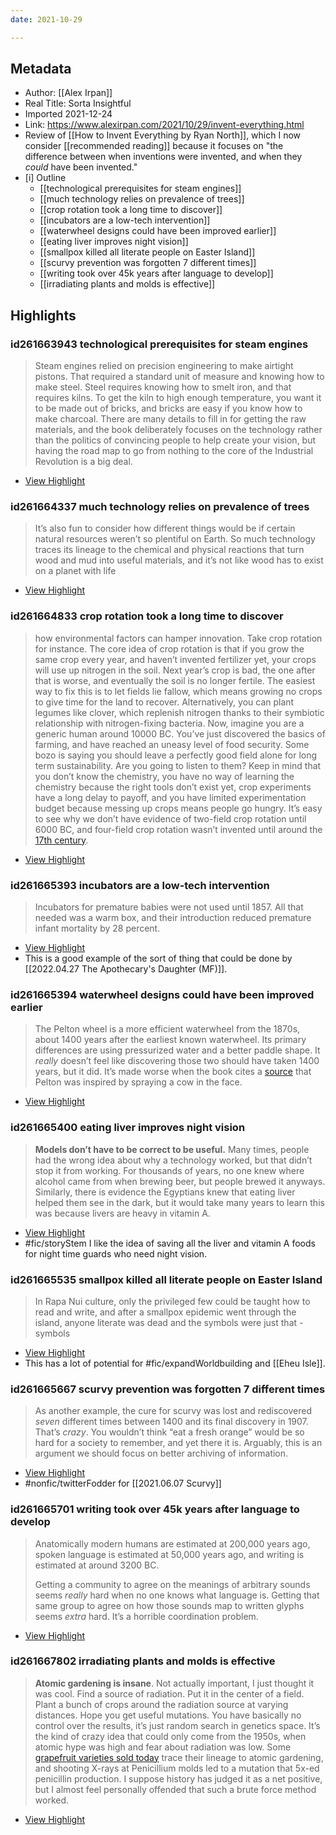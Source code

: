 ```yaml
---
date: 2021-10-29

---
```


## Metadata
- Author: [[Alex Irpan]]
- Real Title: Sorta Insightful
- Imported 2021-12-24
- Link: https://www.alexirpan.com/2021/10/29/invent-everything.html
- Review of [[How to Invent Everything by Ryan North]], which I now consider [[recommended reading]] because it focuses on "the difference between when inventions were invented, and when they *could* have been invented."
- [i] Outline 
     - [[technological prerequisites for steam engines]]
     - [[much technology relies on prevalence of trees]]
     - [[crop rotation took a long time to discover]]
     - [[incubators are a low-tech intervention]]
     - [[waterwheel designs could have been improved earlier]]
     - [[eating liver improves night vision]]
     - [[smallpox killed all literate people on Easter Island]]
     - [[scurvy prevention was forgotten 7 different times]]
     - [[writing took over 45k years after language to develop]]
     - [[irradiating plants and molds is effective]]

## Highlights

### id261663943 technological prerequisites for steam engines

> Steam engines relied on precision engineering to make airtight pistons. That required a standard unit of measure and knowing how to make steel. Steel requires knowing how to smelt iron, and that requires kilns. To get the kiln to high enough temperature, you want it to be made out of bricks, and bricks are easy if you know how to make charcoal. There are many details to fill in for getting the raw materials, and the book deliberately focuses on the technology rather than the politics of convincing people to help create your vision, but having the road map to go from nothing to the core of the Industrial Revolution is a big deal.

 * [View Highlight](https://read.readwise.io/read/01fqpcwdcz6hpc2dbbm6c6crwq)

### id261664337 much technology relies on prevalence of trees

> It’s also fun to consider how different things would be if certain natural resources weren’t so plentiful on Earth. So much technology traces its lineage to the chemical and physical reactions that turn wood and mud into useful materials, and it’s not like wood has to exist on a planet with life

 * [View Highlight](https://read.readwise.io/read/01fqpcwnqwbch8846xmhq4xxph)

### id261664833 crop rotation took a long time to discover

> how environmental factors can hamper innovation. Take crop rotation for instance. The core idea of crop rotation is that if you grow the same crop every year, and haven’t invented fertilizer yet, your crops will use up nitrogen in the soil. Next year’s crop is bad, the one after that is worse, and eventually the soil is no longer fertile. The easiest way to fix this is to let fields lie fallow, which means growing no crops to give time for the land to recover. Alternatively, you can plant legumes like clover, which replenish nitrogen thanks to their symbiotic relationship with nitrogen-fixing bacteria.
> Now, imagine you are a generic human around 10000 BC. You’ve just discovered the basics of farming, and have reached an uneasy level of food security. Some bozo is saying you should leave a perfectly good field alone for long term sustainability. Are you going to listen to them? Keep in mind that you don’t know the chemistry, you have no way of learning the chemistry because the right tools don’t exist yet, crop experiments have a long delay to payoff, and you have limited experimentation budget because messing up crops means people go hungry. It’s easy to see why we don’t have evidence of two-field crop rotation until 6000 BC, and four-field crop rotation wasn’t invented until around the [17th century](https://en.wikipedia.org/wiki/British_Agricultural_Revolution).

 * [View Highlight](https://read.readwise.io/read/01fqpcys627srv7rm9kv3ktdms)

### id261665393 incubators are a low-tech intervention

> Incubators for premature babies were not used until 1857. All that needed was a warm box, and their introduction reduced premature infant mortality by 28 percent.

 * [View Highlight](https://read.readwise.io/read/01fqpczfq2hv5xy4e4nq40h53x)
 * This is a good example of the sort of thing that could be done by [[2022.04.27 The Apothecary's Daughter (MF)]].

### id261665394 waterwheel designs could have been improved earlier

> The Pelton wheel is a more efficient waterwheel from the 1870s, about 1400 years after the earliest known waterwheel. Its primary differences are using pressurized water and a better paddle shape. It *really* doesn’t feel like discovering those two should have taken 1400 years, but it did. It’s made worse when the book cites a [source](https://trove.nla.gov.au/newspaper/article/200979544) that Pelton was inspired by spraying a cow in the face.

 * [View Highlight](https://read.readwise.io/read/01fqpczhafhy22hbp953xvfj6j)

### id261665400 eating liver improves night vision

> **Models don’t have to be correct to be useful.** Many times, people had the wrong idea about why a technology worked, but that didn’t stop it from working. For thousands of years, no one knew where alcohol came from when brewing beer, but people brewed it anyways. Similarly, there is evidence the Egyptians knew that eating liver helped them see in the dark, but it would take many years to learn this was because livers are heavy in vitamin A.

 * [View Highlight](https://read.readwise.io/read/01fqpczwwjhbnkz4j3ng5zdysf)
 * #fic/storyStem I like the idea of saving all the liver and vitamin A foods for night time guards who need night vision. 

### id261665535 smallpox killed all literate people on Easter Island

> In Rapa Nui culture, only the privileged few could be taught how to read and write, and after a smallpox epidemic went through the island, anyone literate was dead and the symbols were just that - symbols

 * [View Highlight](https://read.readwise.io/read/01fqpd0bnc2dat0302k8fn2bs4)
 * This has a lot of potential for #fic/expandWorldbuilding and [[Eheu Isle]]. 

### id261665667 scurvy prevention was forgotten 7 different times

> As another example, the cure for scurvy was lost and rediscovered *seven* different times between 1400 and its final discovery in 1907. That’s *crazy*. You wouldn’t think “eat a fresh orange” would be so hard for a society to remember, and yet there it is. Arguably, this is an argument we should focus on better archiving of information.

 * [View Highlight](https://read.readwise.io/read/01fqpd0gkc38k4j3w3gjp32wpy)
 * #nonfic/twitterFodder for [[2021.06.07 Scurvy]]

### id261665701 writing took over 45k years after language to develop

> Anatomically modern humans are estimated at 200,000 years ago, spoken language is estimated at 50,000 years ago, and writing is estimated at around 3200 BC.
> 
> Getting a community to agree on the meanings of arbitrary sounds seems *really* hard when no one knows what language is. Getting that same group to agree on how those sounds map to written glyphs seems *extra* hard. It’s a horrible coordination problem.

 * [View Highlight](https://read.readwise.io/read/01fqpd1hbkkjbenbqkevy647ne)

### id261667802 irradiating plants and molds is effective 

> **Atomic gardening is insane**. Not actually important, I just thought it was cool. Find a source of radiation. Put it in the center of a field. Plant a bunch of crops around the radiation source at varying distances. Hope you get useful mutations. You have basically no control over the results, it’s just random search in genetics space. It’s the kind of crazy idea that could only come from the 1950s, when atomic hype was high and fear about radiation was low. Some [grapefruit varieties sold today](https://en.wikipedia.org/wiki/Grapefruit#Ruby_Red) trace their lineage to atomic gardening, and shooting X-rays at Penicillium molds led to a mutation that 5x-ed penicillin production. I suppose history has judged it as a net positive, but I almost feel personally offended that such a brute force method worked.

 * [View Highlight](https://read.readwise.io/read/01fqpd8m83x5mm85wzv45hrkqg)
